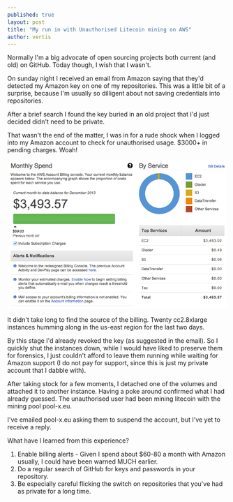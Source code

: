 ```yaml
---
published: true
layout: post
title: "My run in with Unauthorised Litecoin mining on AWS"
author: vertis
---
```


Normally I'm a big advocate of open sourcing projects both current (and old) on GitHub. Today though, I wish that I wasn't.

On sunday night I received an email from Amazon saying that they'd detected my Amazon key on one of my repositories. This was a little bit of a surprise, because I'm usually so dilligent about not saving credentials into repositories.

After a brief search I found the key buried in an old project that I'd just decided didn't need to be private.

That wasn't the end of the matter, I was in for a rude shock when I logged into my Amazon account to check for unauthorised usage. $3000+ in pending charges. Woah!

![Billing Dashboard](/assets/images/aws-billing-dashboard.png)

It didn't take long to find the source of the billing. Twenty cc2.8xlarge instances humming along in the us-east region for the last two days.

By this stage I'd already revoked the key (as suggested in the email). So I quickly shut the instances down, while I would have liked to preserve them for forensics, I just couldn't afford to leave them running while waiting for Amazon support (I do not pay for support, since this is just my private account that I dabble with).

After taking stock for a few moments, I detached one of the volumes and attached it to another instance. Having a poke around confirmed what I had already guessed. The unauthorised user had been mining litecoin with the mining pool pool-x.eu.

I've emailed pool-x.eu asking them to suspend the account, but I've yet to receive a reply.

What have I learned from this experience?

1. Enable billing alerts - Given I spend about $60-80 a month with Amazon usually, I could have been warned MUCH earlier.
2. Do a regular search of GitHub for keys and passwords in your repository.
3. Be especially careful flicking the switch on repositories that you've had as private for a long time.